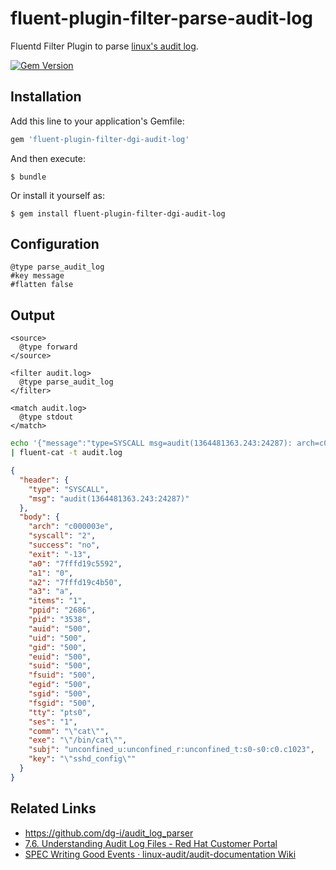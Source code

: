 # fluent-plugin-filter-parse-audit-log

Fluentd Filter Plugin to parse [linux's audit log](https://github.com/linux-audit/audit-documentation/wiki).

[![Gem Version](https://badge.fury.io/rb/fluent-plugin-filter-parse-audit-log.svg)](http://badge.fury.io/rb/fluent-plugin-filter-parse-audit-log)

## Installation

Add this line to your application's Gemfile:

```ruby
gem 'fluent-plugin-filter-dgi-audit-log'
```

And then execute:

    $ bundle

Or install it yourself as:

    $ gem install fluent-plugin-filter-dgi-audit-log

## Configuration

```
@type parse_audit_log
#key message
#flatten false
```

## Output

```
<source>
  @type forward
</source>

<filter audit.log>
  @type parse_audit_log
</filter>

<match audit.log>
  @type stdout
</match>
```

```sh
echo '{"message":"type=SYSCALL msg=audit(1364481363.243:24287): arch=c000003e syscall=2 success=no exit=-13 a0=7fffd19c5592 a1=0 a2=7fffd19c4b50 a3=a items=1 ppid=2686 pid=3538 auid=500 uid=500 gid=500 euid=500 suid=500 fsuid=500 egid=500 sgid=500 fsgid=500 tty=pts0 ses=1 comm=\"cat\" exe=\"/bin/cat\" subj=unconfined_u:unconfined_r:unconfined_t:s0-s0:c0.c1023 key=\"sshd_config\""}' \
| fluent-cat -t audit.log
```

```json
{
  "header": {
    "type": "SYSCALL",
    "msg": "audit(1364481363.243:24287)"
  },
  "body": {
    "arch": "c000003e",
    "syscall": "2",
    "success": "no",
    "exit": "-13",
    "a0": "7fffd19c5592",
    "a1": "0",
    "a2": "7fffd19c4b50",
    "a3": "a",
    "items": "1",
    "ppid": "2686",
    "pid": "3538",
    "auid": "500",
    "uid": "500",
    "gid": "500",
    "euid": "500",
    "suid": "500",
    "fsuid": "500",
    "egid": "500",
    "sgid": "500",
    "fsgid": "500",
    "tty": "pts0",
    "ses": "1",
    "comm": "\"cat\"",
    "exe": "\"/bin/cat\"",
    "subj": "unconfined_u:unconfined_r:unconfined_t:s0-s0:c0.c1023",
    "key": "\"sshd_config\""
  }
}
```

## Related Links

* https://github.com/dg-i/audit_log_parser
* [7.6. Understanding Audit Log Files - Red Hat Customer Portal](https://access.redhat.com/documentation/en-us/red_hat_enterprise_linux/6/html/security_guide/sec-understanding_audit_log_files)
* [SPEC Writing Good Events · linux-audit/audit-documentation Wiki](https://github.com/linux-audit/audit-documentation/wiki/SPEC-Writing-Good-Events)
